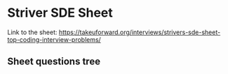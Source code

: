 # Striver SDE Sheet

Link to the sheet: https://takeuforward.org/interviews/strivers-sde-sheet-top-coding-interview-problems/


## Sheet questions tree